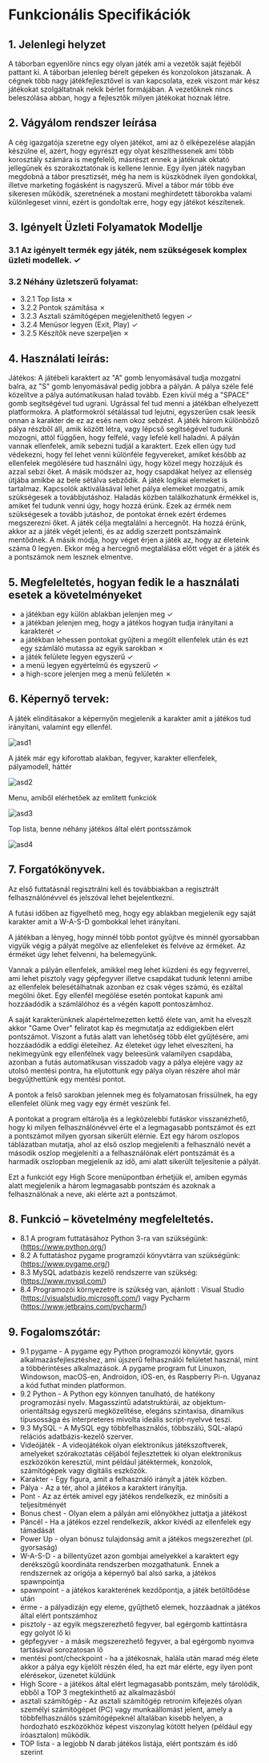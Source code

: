 # Funkcionális Specifikációk

## 1. Jelenlegi helyzet
A táborban egyenlőre nincs egy olyan játék ami a vezetők saját fejéből pattant ki.
A táborban jelenleg bérelt gépeken és konzolokon játszanak. A cégnek több nagy játékfejlesztővel 
is van kapcsolata, ezek viszont már kész játékokat szolgáltatnak nekik bérlet formájában. A vezetőknek nincs beleszólása abban, hogy a fejlesztők milyen játékokat hoznak létre.

## 2. Vágyálom rendszer leírása
A cég igazgatója szeretne egy olyen játékot, ami az ő elképezelése alapján készülne el, azért, 
hogy egyrészt egy olyat készíthessenek ami több korosztály számára is megfelelő, másrészt ennek a játéknak
oktató jellegűnek és szorakoztatónak is kellene lennie. Egy ilyen játék nagyban megdobná a tábor presztizsét,
még ha nem is küszködnek ilyen gondokkal, illetve marketing fogásként is nagyszerű.
Mivel a tábor már több éve sikeresen működik, szeretnének a mostani meghírdetett táborokba valami különlegeset vinni, ezért is gondoltak erre, hogy egy játékot készítenek.

## 3. Igényelt Üzleti Folyamatok Modellje
### 3.1 Az igényelt termék egy játék, nem szükségesek komplex üzleti modellek. ✓
### 3.2 Néhány üzletszerű folyamat: 
* 3.2.1 Top lista ✗
* 3.2.2 Pontok számítása ✗
* 3.2.3 Asztali számítógépen megjeleníthető legyen ✓
* 3.2.4 Menüsor legyen (Exit, Play) ✓
* 3.2.5 Készítők neve szerpeljen ✗

## 4. Használati leírás:
Játékos: A játébeli karaktert az "A" gomb lenyomásával tudja mozgatni balra, az "S" gomb lenyomásával pedig jobbra a pályán. A pálya széle felé közelítve a pálya autómatikusan halad tovább. Ezen kívül még a "SPACE" gomb segítségével tud ugrani. Ugrással fel tud menni a játékban elhelyezett platformokra. A platformokról sétálással tud lejutni, egyszerűen csak leesik onnan a karakter de ez az esés nem okoz sebzést.
A játék három különböző pálya részből áll, amik között létra, vagy lépcső segítségével tudunk mozogni, attól függően, hogy felfelé, vagy lefelé kell haladni.
A pályán vannak ellenfelek, amik sebezni tudjál a karaktert. Ezek ellen úgy tud védekezni, hogy fel lehet venni különféle fegyvereket, amiket később az ellenfelek megölésére tud használni úgy, hogy közel megy hozzájuk és azzal sebzi őket. A másik módszer az, hogy csapdákat helyez az ellenség útjába amikbe az bele sétálva sebződik.
A játék logikai elemeket is tartalmaz. Kapcsolók aktiválásával lehet pálya elemeket mozgatni, amik szükségesek a továbbjutáshoz.
Haladás közben találkozhatunk érmékkel is, amiket fel tudunk venni úgy, hogy hozzá érünk. Ezek az érmék nem szükségesek a tovább jutáshoz, de pontokat érnek ezért érdemes megszerezni őket.
A játék célja megtalálni a hercegnőt. Ha hozzá érünk, akkor az a játék végét jelenti, és az addig szerzett pontszámaink mentődnek. A másik módja, hogy véget érjen a játék az, hogy az életeink száma 0 legyen. Ekkor még a hercegnő megtalálása előtt véget ér a játék és a pontszámok nem lesznek elmentve.

## 5. Megfeleltetés, hogyan fedik le a használati esetek a követelményeket

* a játékban egy külön ablakban jelenjen meg ✓
* a játékban jelenjen meg, hogy a játékos hogyan tudja irányítani a karakterét ✓
* a játékban lehessen pontokat gyűjteni a megölt ellenfelek után és ezt egy számláló mutassa az egyik sarokban ✗
* a játék felülete legyen egyszerű ✓
* a menü legyen egyértelmű és egyszerű ✓
* a high-score jelenjen meg a menü felületén ✗

## 6. Képernyő tervek:
A játék elindításakor a képernyőn megjelenik a karakter amit a játékos tud irányítani, valamint egy ellenfél.

![asd1](https://github.com/Kaiusz/SZFM-projekt/blob/main/Dokumentacio/img/kepernyo_terv.PNG)

A játék már egy kiforottab alakban, fegyver, karakter ellenfelek, pályamodell, háttér

![asd2](https://github.com/Kaiusz/SZFM-projekt/blob/main/Dokumentacio/img/gamescreen.jpg)

Menu, amiből elérhetőek az említett funkciók

![asd3](https://github.com/Kaiusz/SZFM-projekt/blob/main/Dokumentacio/img/menu.jpg)

Top lista, benne néhány játékos által elért pontsszámok

![asd4](https://github.com/Kaiusz/SZFM-projekt/blob/main/Dokumentacio/img/highscore.png)

## 7. Forgatókönyvek.
<p>Az első futtatásnál regisztrálni kell és továbbiakban a regisztrált felhasználónévvel és jelszóval lehet bejelentkezni.</p>
<p>A futási időben az figyelhető meg, hogy egy ablakban megjelenik egy saját karakter amit a W-A-S-D gombokkal lehet irányítani.</p>
<p>A játékban a lényeg, hogy minnél több pontot gyűjtve és minnél gyorsabban vigyük végig a pályát megölve az ellenfeleket és felvéve az érméket. Az érméket úgy lehet felvenni,
ha belemegyünk.</p>
<p>Vannak a pályán ellenfelek, amikkel meg lehet küzdeni és egy fegyverrel, ami lehet pisztoly vagy gépfegyver illetve csapdákat tudunk letenni amibe az ellenfelek
  belesétálhatnak azonban ez csak véges számú, és ezáltal megölni őket. Egy ellenfél megölése esetén pontokat kapunk ami hozzáadódik a számlálóhoz és a végén kapott
  pontoszámhoz.</p>
<p>A saját karakterünknek alapértelmezetten kettő élete van, amit ha elveszít akkor "Game Over" feliratot kap és megmutatja az eddigiekben elért pontszámot.
  Viszont a futás alatt van lehetőség több élet gyűjtésére, ami hozzáadódik a eddigi életeihez. Az életeket úgy lehet elveszíteni, ha nekimegyünk egy ellenfélnek vagy beleesünk
  valamilyen csapdába, azonban a futás automatikusan visszadob vagy a pálya elejére vagy az utolsó mentési pontra, ha eljutottunk egy pálya olyan részére ahol már begyűjthettünk
  egy mentési pontot.</p>
<p>A pontok a felső sarokban jelennek meg és folyamatosan frissülnek, ha egy ellenfelet ölünk meg vagy egy érmét veszünk fel.</p>
<p>A pontokat a program eltárolja és a legközelebbi futáskor visszanézhető, hogy ki milyen felhasználónévvel érte el a legmagasabb pontszámot és ezt a pontszámot milyen gyorsan 
  sikerült elérnie. Ezt egy három oszlopos táblázatban mutatja, ahol az első oszlop megjeleníti a felhasználó nevét a második oszlop megjeleníti a a felhasználónak elért 
  pontszámát és a harmadik oszlopban megjelenik az idő, ami alatt sikerült teljesítenie a pályát.</p>
<p>Ezt a funkciót egy High Score menüpontban érhetjük el, amiben egymás alatt megjelenik a három legmagasabb pontszám és azoknak a felhasználónak a neve, aki elérte azt a 
  pontszámot.</p>


## 8. Funkció – követelmény megfeleltetés.
* 8.1 A program futtatásához Python 3-ra van szükségünk: (<https://www.python.org/>)
* 8.2 A futtatáshoz pygame programzói könyvtárra van szükségünk: (<https://www.pygame.org/>)
* 8.3 MySQL adatbázis kezelő rendszerre van szükség: (<https://www.mysql.com/>)
* 8.4 Programozói környezetre is szükség van, ajánlott : Visual Studio (<https://visualstudio.microsoft.com/>) vagy Pycharm (<https://www.jetbrains.com/pycharm/>)


## 9. Fogalomszótár:
* 9.1 pygame - A pygame egy Python programozói könyvtár, gyors alkalmazásfejlesztéshez, ami újszerű felhasználói felületet használ, mint a többérintéses alkalmazások. A pygame program fut Linuxon, Windowson, macOS-en, Androidon, iOS-en, és Raspberry Pi-n. Ugyanaz a kód futhat minden platformon.
* 9.2 Python - A Python egy könnyen tanulható, de hatékony programozási nyelv. Magasszintű adatstruktúrái, az objektum-orientáltság egyszerű megközelítése, elegáns szintaxisa, dinamikus típusossága és interpreteres mivolta ideális script-nyelvvé teszi.
* 9.3 MySQL - A MySQL egy többfelhasználós, többszálú, SQL-alapú relációs adatbázis-kezelő szerver.
* Videójáték - A videojátékok olyan elektronikus játékszoftverek, amelyeket szórakoztatás céljából fejlesztettek ki olyan elektronikus eszközökön keresztül, mint például játéktermek, konzolok, számítógépek vagy digitális eszközök.
* Karakter - Egy figura, amit a felhasználó irányít a játék közben.
* Pálya - Az a tér, ahol a játékos a karaktert irányítja.
* Pont - Az az érték amivel egy játékos rendelkezik, ez minősíti a teljesítményét
* Bonus chest - Olyan elem a pályán ami előnyökhez juttatja a játékost
* Páncél - Ha a játékos ezzel rendelkezik, akkor kivédi az ellenfelek egy támadását
* Power Up - olyan bónusz tulajdonság amit a játékos megszerezhet (pl. gyorsaság)
* W-A-S-D - a billentyűzet azon gombjai amelyekkel a karaktert egy derékszögű koordináta rendszerben mozgathatunk. Ennek a rendszernek az origója a képernyő bal alsó sarka, a játékos spawnpointja
* spawnpoint - a játékos karakterének kezdőpontja, a játék betöltődése után
* érme - a pályadizájn egy eleme, gyűjthető elemek, hozzáadnak a játékos által elért pontszámhoz
* pisztoly - az egyik megszerezhető fegyver, bal egérgomb kattintásra egy golyót lő ki
* gépfegyver - a másik megszerezhető fegyver, a bal egérgomb nyomva tartásával sorozatosan lő
* mentési pont/checkpoint - ha a játékosnak, halála után marad még élete akkor a pálya egy kijelölt részén éled, ha ezt már elérte, egy ilyen pont elérésekor, üzenetet küldünk
* High Score - a játékos által elért legmagasabb pontszám, mely tárolódik, ebből a TOP 3 megtekinthető az alkalmazásból
* asztali számítógép - Az asztali számítógép retronim kifejezés olyan személyi számítógépet (PC) vagy munkaállomást jelent, amely a többfelhasználós számítógépeknél általában    kisebb helyen, a hordozható eszközökhöz képest viszonylag kötött helyen (például egy íróasztalon) működik.
* TOP lista - a legjobb N darab játékos listája, elért pontszám és idő szerint

